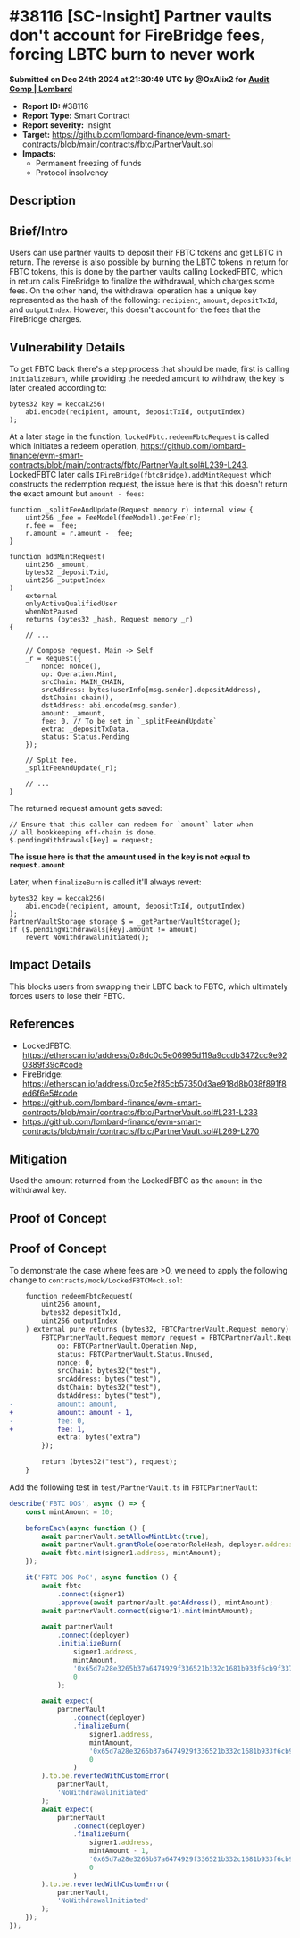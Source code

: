 # #38116 \[SC-Insight] Partner vaults don't account for FireBridge fees, forcing LBTC burn to never work

**Submitted on Dec 24th 2024 at 21:30:49 UTC by @OxAlix2 for** [**Audit Comp | Lombard**](https://immunefi.com/audit-competition/audit-comp-lombard)

* **Report ID:** #38116
* **Report Type:** Smart Contract
* **Report severity:** Insight
* **Target:** https://github.com/lombard-finance/evm-smart-contracts/blob/main/contracts/fbtc/PartnerVault.sol
* **Impacts:**
  * Permanent freezing of funds
  * Protocol insolvency

## Description

## Brief/Intro

Users can use partner vaults to deposit their FBTC tokens and get LBTC in return. The reverse is also possible by burning the LBTC tokens in return for FBTC tokens, this is done by the partner vaults calling LockedFBTC, which in return calls FireBridge to finalize the withdrawal, which charges some fees. On the other hand, the withdrawal operation has a unique key represented as the hash of the following: `recipient`, `amount`, `depositTxId`, and `outputIndex`. However, this doesn't account for the fees that the FireBridge charges.

## Vulnerability Details

To get FBTC back there's a step process that should be made, first is calling `initializeBurn`, while providing the needed amount to withdraw, the key is later created according to:

```solidity
bytes32 key = keccak256(
    abi.encode(recipient, amount, depositTxId, outputIndex)
);
```

At a later stage in the function, `lockedFbtc.redeemFbtcRequest` is called which initiates a redeem operation, https://github.com/lombard-finance/evm-smart-contracts/blob/main/contracts/fbtc/PartnerVault.sol#L239-L243. LockedFBTC later calls `IFireBridge(fbtcBridge).addMintRequest` which constructs the redemption request, the issue here is that this doesn't return the exact amount but `amount - fees`:

```solidity
function _splitFeeAndUpdate(Request memory r) internal view {
    uint256 _fee = FeeModel(feeModel).getFee(r);
    r.fee = _fee;
    r.amount = r.amount - _fee;
}

function addMintRequest(
    uint256 _amount,
    bytes32 _depositTxid,
    uint256 _outputIndex
)
    external
    onlyActiveQualifiedUser
    whenNotPaused
    returns (bytes32 _hash, Request memory _r)
{
    // ...

    // Compose request. Main -> Self
    _r = Request({
        nonce: nonce(),
        op: Operation.Mint,
        srcChain: MAIN_CHAIN,
        srcAddress: bytes(userInfo[msg.sender].depositAddress),
        dstChain: chain(),
        dstAddress: abi.encode(msg.sender),
        amount: _amount,
        fee: 0, // To be set in `_splitFeeAndUpdate`
        extra: _depositTxData,
        status: Status.Pending
    });

    // Split fee.
    _splitFeeAndUpdate(_r);

    // ...
}
```

The returned request amount gets saved:

```solidity
// Ensure that this caller can redeem for `amount` later when
// all bookkeeping off-chain is done.
$.pendingWithdrawals[key] = request;
```

**The issue here is that the amount used in the key is not equal to `request.amount`**

Later, when `finalizeBurn` is called it'll always revert:

```solidity
bytes32 key = keccak256(
    abi.encode(recipient, amount, depositTxId, outputIndex)
);
PartnerVaultStorage storage $ = _getPartnerVaultStorage();
if ($.pendingWithdrawals[key].amount != amount)
    revert NoWithdrawalInitiated();
```

## Impact Details

This blocks users from swapping their LBTC back to FBTC, which ultimately forces users to lose their FBTC.

## References

* LockedFBTC: https://etherscan.io/address/0x8dc0d5e06995d119a9ccdb3472cc9e920389f39c#code
* FireBridge: https://etherscan.io/address/0xc5e2f85cb57350d3ae918d8b038f891f8ed6f6e5#code
* https://github.com/lombard-finance/evm-smart-contracts/blob/main/contracts/fbtc/PartnerVault.sol#L231-L233
* https://github.com/lombard-finance/evm-smart-contracts/blob/main/contracts/fbtc/PartnerVault.sol#L269-L270

## Mitigation

Used the amount returned from the LockedFBTC as the `amount` in the withdrawal key.

## Proof of Concept

## Proof of Concept

To demonstrate the case where fees are >0, we need to apply the following change to `contracts/mock/LockedFBTCMock.sol`:

```diff
    function redeemFbtcRequest(
        uint256 amount,
        bytes32 depositTxId,
        uint256 outputIndex
    ) external pure returns (bytes32, FBTCPartnerVault.Request memory) {
        FBTCPartnerVault.Request memory request = FBTCPartnerVault.Request({
            op: FBTCPartnerVault.Operation.Nop,
            status: FBTCPartnerVault.Status.Unused,
            nonce: 0,
            srcChain: bytes32("test"),
            srcAddress: bytes("test"),
            dstChain: bytes32("test"),
            dstAddress: bytes("test"),
-           amount: amount,
+           amount: amount - 1,
-           fee: 0,
+           fee: 1,
            extra: bytes("extra")
        });

        return (bytes32("test"), request);
    }
```

Add the following test in `test/PartnerVault.ts` in `FBTCPartnerVault`:

```typescript
describe('FBTC DOS', async () => {
    const mintAmount = 10;

    beforeEach(async function () {
        await partnerVault.setAllowMintLbtc(true);
        await partnerVault.grantRole(operatorRoleHash, deployer.address);
        await fbtc.mint(signer1.address, mintAmount);
    });

    it('FBTC DOS PoC', async function () {
        await fbtc
            .connect(signer1)
            .approve(await partnerVault.getAddress(), mintAmount);
        await partnerVault.connect(signer1).mint(mintAmount);

        await partnerVault
            .connect(deployer)
            .initializeBurn(
                signer1.address,
                mintAmount,
                '0x65d7a28e3265b37a6474929f336521b332c1681b933f6cb9f3376673440d862a',
                0
            );

        await expect(
            partnerVault
                .connect(deployer)
                .finalizeBurn(
                    signer1.address,
                    mintAmount,
                    '0x65d7a28e3265b37a6474929f336521b332c1681b933f6cb9f3376673440d862a',
                    0
                )
        ).to.be.revertedWithCustomError(
            partnerVault,
            'NoWithdrawalInitiated'
        );
        await expect(
            partnerVault
                .connect(deployer)
                .finalizeBurn(
                    signer1.address,
                    mintAmount - 1,
                    '0x65d7a28e3265b37a6474929f336521b332c1681b933f6cb9f3376673440d862a',
                    0
                )
        ).to.be.revertedWithCustomError(
            partnerVault,
            'NoWithdrawalInitiated'
        );
    });
});
```

